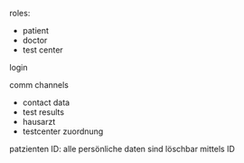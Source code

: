 roles:
- patient
- doctor
- test center

login

comm channels


+ contact data
+ test results
+ hausarzt
+ testcenter zuordnung

patzienten ID: alle persönliche daten sind löschbar mittels ID
